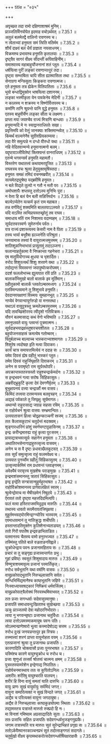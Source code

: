 +++
title = "०३५"

+++


  
अपृच्छत तदा रामो दक्षिणाशाश्रमं मुनिम्।  
प्राञ्जलिर्विनयोपेत इदमाह वचोऽर्थवत् ॥ 7.35.1 ॥   
अतुलं बलमेतद्वै वालिनो रावणस्य च।  
न त्वेताभ्यां हनुमता समं त्विति मतिर्मम ॥ 7.35.2 ॥   
शौर्यं दाक्ष्यं बलं धैर्यं प्राज्ञता नयसाधनम्।  
विक्रमश्च प्रभावश्च हनूमति कृतालयाः ॥ 7.35.3 ॥   
दृष्ट्वैव सागरं वीक्ष्य सीदन्तीं कपिवाहिनीम्।  
समाश्वास्य महाबाहुर्योजनानां शतं प्लुतः ॥ 7.35.4 ॥   
धर्षयित्वा पुरीं लङ्कां रावणान्तःपुरं तदा।  
दृष्ट्वा सम्भाषिता चापि सीता ह्याश्वासिता तथा ॥ 7.35.5 ॥   
सेनाग्रगा मन्त्रिसुताः किङ्करा रावणात्मजः।  
एते हनुमता तत्र ह्येकेन वितिपातिताः ॥ 7.35.6 ॥   
भूयो बन्धाद्विमुक्तेन भाषयित्वा दशाननम्।  
लङ्का भस्मीकृता येन पावकेनेव मेदिनी ॥ 7.35.7 ॥   
न कालस्य न शक्रस्य न विष्णोर्वित्तपस्य च।  
कर्माणि तानि श्रूयन्ते यानि युद्धे हनूमतः ॥ 7.35.8 ॥   
एतस्य बाहुवीर्येण लङ्का सीता च लक्ष्मणः।  
प्राप्ता मया जयश्चैव राज्यं मित्राणि बान्धवाः ॥ 7.35.9 ॥   
हनूमान्यदि मे नः स्याद्वानराधिपतेः सखा।  
प्रवृत्तिमपि को वेत्तुं जानक्याः शक्तिमान्भवेत् ॥ 7.35.10 ॥   
किमर्थं वाल्यनेनैव सुग्रीवप्रियकाम्यया।  
तदा वैरे समुत्पन्ने न दग्धो वीरुधो यथा ॥ 7.35.11 ॥   
नहि वेदितवान्मन्ये हनूमानात्मनो बलम्।  
यद्दृष्टवाञ्जीवितेष्टं क्लिश्यन्तं वानराधिपम् ॥ 7.35.12 ॥   
एतन्मे भगवन्सर्वं हनूमति महामतौ।  
विस्तरेण यथातत्त्वं कथयामरपूजित ॥ 7.35.13 ॥   
राघवस्य वचः श्रुत्वा हेतुयुक्तमृषिस्तदा।  
हनूमतः समक्षं तमिदं वचनमब्रवीत् ॥ 7.35.14 ॥   
सत्यमेतद्रघुश्रेष्ठ यद्ब्रवीषि हनूमतः।  
न बले विद्यते तुल्यो न गतौ न मतौ परः ॥ 7.35.15 ॥   
अमोघशापैः शप्तस्तु दत्तोऽस्य मुनिभिः पुरा।  
न वेत्ता हि बलं येन बली सन्निरिमर्दनः ॥ 7.35.16 ॥   
बाल्येऽप्येतेन यत्कर्म कृतं राम महाबल।  
तन्न वर्णयितुं शक्यमिति बालतयाऽऽस्यते ॥ 7.35.17 ॥   
यदि वाऽस्ति त्वभिप्रायस्तच्छ्रोतुं तव राघव।  
समाधाय मतिं राम निशामय वदाम्यहम् ॥ 7.35.18 ॥   
सूर्यदत्तवरस्वर्णः सुमेरुर्नाम पर्वतः।  
यत्र राज्यं प्रशास्त्यस्य केसरी नाम वै पिता ॥ 7.35.19 ॥   
तस्य भार्या बभूवैषा ह्यञ्जनेति परिश्रुता।  
जनयामास तस्यां वै वायुरात्मजमुत्तमम् ॥ 7.35.20 ॥   
शालिशूकनिभाभासं प्रासूतामुं तदाऽञ्जना।  
फलान्याहर्तुकामा वै निष्क्रान्ता गहनेचरा ॥ 7.35.21 ॥   
एष मातुर्वियोगाच्च क्षुधया च भृशार्दितः।  
रुरोद शिशुरत्यर्थं शिशुः शरवणे यथा ॥ 7.35.22 ॥   
तदोद्यन्तं विवस्वन्तं जपापुष्पोत्करोपमम्।  
ददर्श फललोभाच्च ह्युत्पपात रविं प्रति ॥ 7.35.23 ॥   
बालार्काभिमुखो बालो बालार्क इव मूर्तिमान्।  
ग्रहीतुकामो बालार्कं प्लवतेऽम्बरमध्यगः ॥ 7.35.24 ॥   
एतस्मिन्प्लवमाने तु शिशुभावे हनूमति।  
देवदानवयक्षाणां विस्मयः सुमहानभूत् ॥ 7.35.25 ॥   
नाप्येवं वेगवान्वायुर्गरुडो वा मनस्तथा।  
यथाऽयं वायुपुत्रस्तु क्रमतेऽम्बरमुत्तमम् ॥ 7.35.26 ॥   
यदि तावच्छिशोरस्य त्वीदृशो गतिविक्रमः।  
यौवनं बलमासाद्य कथं वेगो भविष्यति ॥ 7.35.27 ॥   
तमनुप्लवते वायुः प्लवन्तं पुत्रमात्मनः।  
सूर्यदाहभयाद्रक्षंस्तुषारचयशीतलः ॥ 7.35.28 ॥   
बहुयोजनसाहस्रं क्रमत्येष गतोम्बरम्।  
पितुर्बलाच्च बाल्याच्च भास्कराभ्याशमागतः ॥ 7.35.29 ॥   
शिशुरेष त्वदोषज्ञ इति मत्वा दिवाकरः।  
कार्यं चात्र समायत्तमित्येवं न ददाह सः ॥ 7.35.30 ॥   
यमेव दिवसं ह्येष ग्रहीतुं भास्करं प्लुतः।  
तमेव दिवसं राहुर्जिघृक्षति दिवाकरम् ॥ 7.35.31 ॥   
अनेन स परामृष्टो राम सूर्यरथोपरि।  
अपक्रान्तस्ततस्त्रस्तो राहुश्चन्द्रार्कमर्दनः ॥ 7.35.32 ॥   
स इन्द्रभवनं गत्वा सरोषः सिंहिकासुतः।  
अब्रवीद्भ्रुकुटिं कृत्वा देवं देवगणैर्वृतम् ॥ 7.35.33 ॥   
बुभुक्षापनयं दत्त्वा चन्द्रार्कौ मम वासव।  
किमिदं तत्त्वया दत्तमन्यस्य बलवृत्रहन् ॥ 7.35.34 ॥   
अद्याहं पर्वकाले तु जिघृक्षुः सूर्यमागतः।  
अथान्यो राहुरासाद्य जग्राह सहसा रविम् ॥ 7.35.35 ॥   
स राहोर्वचनं श्रुत्वा वासवः सम्भ्रमान्वितः।  
उत्पपातासनं हित्वा चोद्वहन्काञ्चनीं स्रजम् ॥ 7.35.36 ॥   
ततः कैलासकूटाभं चतुर्दन्तं मदस्रवम्।  
शृङ्गारधारिणं प्रांशुं स्वर्णघण्टाट्टहासिनम् ॥ 7.35.37 ॥   
इन्द्रः करीन्द्रमारुह्य राहुं कृत्वा पुरःसरम्।  
प्रायाद्यत्राभवत्सूर्यः सहानेन हनूमता ॥ 7.35.38 ॥   
अथातिरभसेनागाद्राहुरुत्सृज्य वासवम्।  
अनेन च स वै दृष्टः प्रधावञ्छैलकूटवत् ॥ 7.35.39 ॥   
ततः सूर्यं समुत्सृज्य राहुं फलमवेक्ष्य च।  
उत्पपात पुनर्व्योम ग्रहीतुं सिंहिकासुतम् ॥ 7.35.40 ॥   
उत्सृज्यार्कमिमं राम प्रधावन्तं प्लवङ्गमम्।  
अवेक्ष्यैवं परावृत्त्य मुखशेषः पराङ्मुखः ॥ 7.35.41 ॥   
इन्द्रमाशंसमानस्तु त्रातारं सिंहिकासुतः।  
इन्द्र इन्द्रेति सन्त्रासान्मुहुर्महुरभाषत ॥ 7.35.42 ॥   
राहोर्विक्रोशमानस्य प्रागेवालक्षितं स्वरम्।  
श्रुत्वेन्द्रोवाच मा भैषीरहमेनं निषूदये ॥ 7.35.43 ॥   
ऐरावतं ततो दृष्ट्वा महत्तदिदमित्यपि।  
फलं मत्वा हस्तिराजमभिदुद्राव मारुतिः ॥ 7.35.44 ॥   
तथास्य धावतो रूपमैरावतजिघृक्षया।  
मुहूर्तमभवद्घोरमिन्द्राग्न्योरिव भास्वरम् ॥ 7.35.45 ॥   
एवमाधावमानं तु नातिक्रुद्धः शचीपतिः।  
हस्तान्तादतिमुक्तेन कुलिशेनाभ्यताडयत् ॥ 7.35.46 ॥   
ततो गिरौ पपातैष इन्द्रवज्राभिताडितः।  
पतमानस्य चैतस्य वामो हनुरभज्यत ॥ 7.35.47 ॥   
तस्मिंस्तु पतिते बाले वज्रताडनविह्वले।  
चुक्रोधेन्द्राय पवनः प्रजानामहिताय सः ॥ 7.35.48 ॥   
प्रचारं स तु सङ्गृह्य प्रजास्वन्तर्गतः प्रभुः।  
गुहां प्रविष्टः स्वसुतं शिशुमादाय मारुतः ॥ 7.35.49 ॥   
विण्मूत्राशयमावृत्य प्रजानां परमार्तिकृत्।  
रुरोध सर्वभूतानि यथा वर्षाणि वासवः ॥ 7.35.50 ॥   
वायुप्रकोपाद्भूतानि निरुच्छ्वासानि सर्वतः।  
सन्धिभिर्भिद्यमानैश्च काष्ठभूतानि जज्ञिरे ॥ 7.35.51 ॥   
निःस्वाध्यायवषट्कारं निष्क्रियं धर्मवर्जितम्।  
वायुप्रकोपात्त्रैलोक्यं निरयस्थमिवाभवत् ॥ 7.35.52 ॥   
ततः प्रजाः सगन्धर्वाः सदेवासुरमानुषाः।  
प्रजापतिं समाधावन्दुःखिताश्च सुखेच्छया ॥ 7.35.53 ॥   
ऊचुः प्राञ्जलयो देवा महोदरनिभोदराः।  
त्वया नु भगवन्सृष्टाः प्रजानाथ चतुर्विधाः ॥ 7.35.54 ॥   
त्वया दत्तोऽयमस्माकमायुषः पवनः पतिः।  
सोऽस्मान्प्राणेश्वरो भूत्वा कस्मादेषोऽद्य सत्तम ॥ 7.35.55 ॥   
रुरोध दुःखं जनयन्नन्तःपुर इव स्त्रियः।  
तस्मात्त्वां शरणं प्राप्ता वायुनोहता वयम् ॥ 7.35.56 ॥   
एतत्प्रजानां श्रुत्वा तु प्रजानाथः प्रजापतिः।  
कारणादिति चोक्त्वासौ प्रजाः पुनरभाषत ॥ 7.35.57 ॥   
यस्मिंश्च कारणे वायुश्चुक्रोध च रुरोध च।  
प्रजाः शृणुध्वं तत्सर्वं श्रोतव्यं चात्मनः क्षमम् ॥ 7.35.58 ॥   
पुत्रस्तस्यामरेशेन इन्द्रेणाद्य निपातितः।  
राहोर्वचनमास्थाय ततः स कुपितोऽनिलः ॥ 7.35.59 ॥   
अशरीरः शरीरेषु वायुश्चरति पालयन्।  
शरीरं हि विना वायुं समतां याति दारुभिः ॥ 7.35.60 ॥   
वायुः प्राणः सुखं वायुर्वायुः सर्वमिदं जगत्।  
वायुना सम्परित्यक्तं न सुखं विन्दते जगत् ॥ 7.35.61 ॥   
अद्यैव च परित्यक्तं वायुना जगदायुषा।  
अद्यैव ते निरुच्छ्वासाः काष्ठकुड्योपमाः स्थिताः ॥ 7.35.62 ॥   
तद्यामस्तत्र यत्रास्ते मारुतो रुक्प्रदो हि नः।  
मा विनाशं गमिष्याम अप्रसाद्यादितेः सुताः ॥ 7.35.63 ॥   
ततः प्रजाभिः सहितः प्रजापतिः सदेवगन्धर्वभुजङ्गगुह्यकैः।  
जगाम तत्रास्यति यत्र मारुतः सुतं सुरेन्द्राभिहतं प्रगृह्य सः ॥ 7.35.64 ॥   
ततोऽर्कवैश्वानरकाञ्चनप्रभं सुतं तदोत्सङ्गगतं सदागतेः।  
चतुर्मुखो वीक्ष्य कृपामथाकरोत्सदेवगन्धर्वर्षियक्षराक्षसैः ॥ 7.35.65 ॥   
